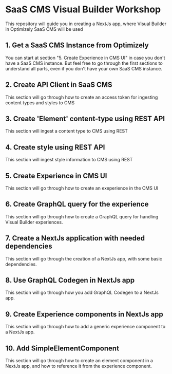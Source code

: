 # SaaS CMS Visual Builder Workshop
This repository will guide you in creating a NextJs app, where Visual Builder in Optimizely SaaS CMS will be used

## 1. Get a SaaS CMS Instance from Optimizely
You can start at section "5. Create Experience in CMS UI" in case you don't have a SaaS CMS instance. But feel free to go through the first sections to understand all parts, even if you don't have your own SaaS CMS instance.

## 2. Create API Client in SaaS CMS
This section will go through how to create an access token for ingesting content types and styles to CMS

## 3. Create 'Element' content-type using REST API
This section will ingest a content type to CMS using REST

## 4. Create style using REST API
This section will ingest style information to CMS using REST

## 5. Create Experience in CMS UI
This section will go through how to create an exeperience in the CMS UI

## 6. Create GraphQL query for the experience
This section will go through how to create a GraphQL query for handling Visual Builder experiences.

## 7. Create a NextJs application with needed dependencies
This section will go through the creation of a NextJs app, with some basic dependencies.

## 8. Use GraphQL Codegen in NextJs app
This section will go through how you add GraphQL Codegen to a NextJs app.

## 9. Create Experience components in NextJs app
This section will go through how to add a generic experience component to a NextJs app.

## 10. Add SimpleElementComponent
This section will go through how to create an element component in a NextJs app, and how to reference it from the experience component.